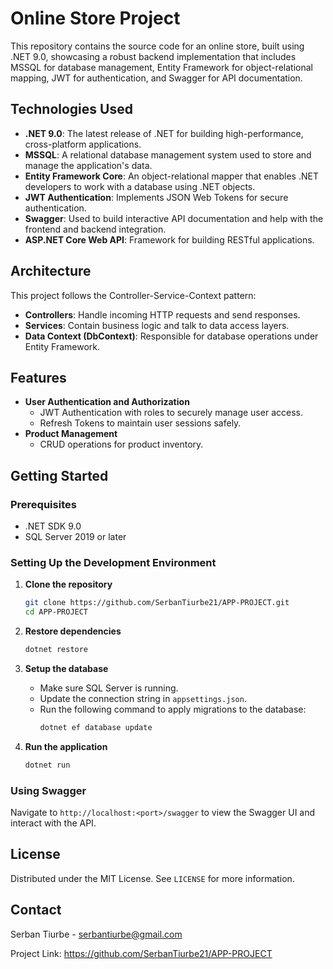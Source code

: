 
# Online Store Project

This repository contains the source code for an online store, built using .NET 9.0, showcasing a robust backend implementation that includes MSSQL for database management, Entity Framework for object-relational mapping, JWT for authentication, and Swagger for API documentation.

## Technologies Used

- **.NET 9.0**: The latest release of .NET for building high-performance, cross-platform applications.
- **MSSQL**: A relational database management system used to store and manage the application's data.
- **Entity Framework Core**: An object-relational mapper that enables .NET developers to work with a database using .NET objects.
- **JWT Authentication**: Implements JSON Web Tokens for secure authentication.
- **Swagger**: Used to build interactive API documentation and help with the frontend and backend integration.
- **ASP.NET Core Web API**: Framework for building RESTful applications.

## Architecture

This project follows the Controller-Service-Context pattern:
- **Controllers**: Handle incoming HTTP requests and send responses.
- **Services**: Contain business logic and talk to data access layers.
- **Data Context (DbContext)**: Responsible for database operations under Entity Framework.

## Features

- **User Authentication and Authorization**
  - JWT Authentication with roles to securely manage user access.
  - Refresh Tokens to maintain user sessions safely.
- **Product Management**
  - CRUD operations for product inventory.

## Getting Started

### Prerequisites

- .NET SDK 9.0
- SQL Server 2019 or later

### Setting Up the Development Environment

1. **Clone the repository**
   ```bash
   git clone https://github.com/SerbanTiurbe21/APP-PROJECT.git
   cd APP-PROJECT
   ```

2. **Restore dependencies**
   ```bash
   dotnet restore
   ```

3. **Setup the database**
   - Make sure SQL Server is running.
   - Update the connection string in `appsettings.json`.
   - Run the following command to apply migrations to the database:
     ```bash
     dotnet ef database update
     ```

4. **Run the application**
   ```bash
   dotnet run
   ```

### Using Swagger

Navigate to `http://localhost:<port>/swagger` to view the Swagger UI and interact with the API.

## License

Distributed under the MIT License. See `LICENSE` for more information.

## Contact

Serban Tiurbe - serbantiurbe@gmail.com

Project Link: https://github.com/SerbanTiurbe21/APP-PROJECT
